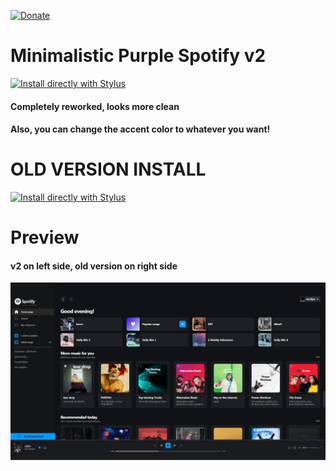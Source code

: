 [![Donate](https://img.shields.io/badge/Donate-PayPal-blue.svg)](https://www.paypal.me/davdixyz)

# __Minimalistic Purple Spotify v2__
[![Install directly with Stylus](https://img.shields.io/badge/Install%20directly%20with-Stylus-00adad.svg)](https://github.com/davdi1337/purplespotify/raw/main/new/minimalpurplespotifyv2.user.css)
#### Completely reworked, looks more clean
#### Also, you can change the accent color to whatever you want!

# __OLD VERSION INSTALL__
[![Install directly with Stylus](https://img.shields.io/badge/Install%20directly%20with-Stylus-00adad.svg)](https://github.com/davdi1337/purplespotify/raw/main/old/oldspotify.user.css)

# __Preview__
#### v2 on left side, old version on right side
![Screenshot](https://raw.githubusercontent.com/davdi1337/purplespotify/main/new/prp.png)
